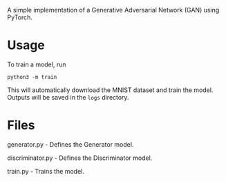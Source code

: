 A simple implementation of a Generative Adversarial Network (GAN) using PyTorch.


# Usage

To train a model, run

`python3 -m train`

This will automatically download the MNIST dataset and train the model. Outputs will be saved in the `logs` directory.


# Files

generator.py - Defines the Generator model.

discriminator.py - Defines the Discriminator model.

train.py - Trains the model.
